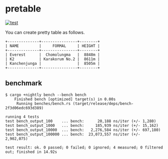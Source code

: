 pretable
===

[![test](https://github.com/ryota-sakamoto/pretable/actions/workflows/test.yaml/badge.svg?branch=master)](https://github.com/ryota-sakamoto/pretable/actions/workflows/test.yaml)

You can create pretty table as follows.

```
+--------------+----------------+--------+
| NAME         |     FORMAL     | HEIGHT |
+--------------+----------------+--------+
| Everest      |  Chomolungma   |  8848m |
| K2           | Karakorum No.2 |  8611m |
| Kanchenjunga |                |  8505m |
+--------------+----------------+--------+
```

## benchmark

```
$ cargo +nightly bench --bench bench
    Finished bench [optimized] target(s) in 0.00s
     Running benches/bench.rs (target/release/deps/bench-2f3d06edc693d389)

running 4 tests
test bench_output_100    ... bench:      20,188 ns/iter (+/- 1,280)
test bench_output_1000   ... bench:     185,939 ns/iter (+/- 15,162)
test bench_output_10000  ... bench:   2,276,584 ns/iter (+/- 697,180)
test bench_output_100000 ... bench:  23,073,557 ns/iter (+/- 2,902,075)

test result: ok. 0 passed; 0 failed; 0 ignored; 4 measured; 0 filtered out; finished in 14.92s
```
